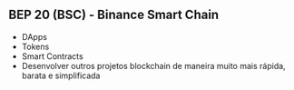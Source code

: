 ## BEP 20 (BSC) - Binance Smart Chain

 - DApps
 - Tokens
 - Smart Contracts
 - Desenvolver outros projetos blockchain de maneira muito mais rápida, barata e simplificada
